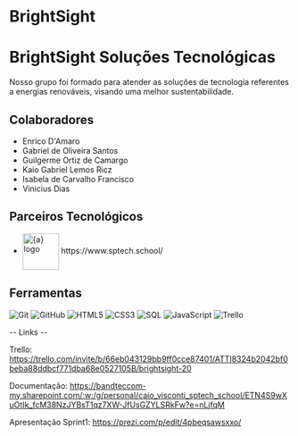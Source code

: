 # BrightSight

<h1>
<!--     <img align="center" width="80px" src="https://avatars.githubusercontent.com/u/180440007?v=4" img width="80" alt="{a} logo" class="img-fluid"></a> -->
    <span>BrightSight Soluções Tecnológicas</span>
</h1>

Nosso grupo foi formado para atender as soluções de tecnologia referentes a energias renováveis, visando uma melhor sustentabilidade.

## Colaboradores
- Enrico D'Amaro
- Gabriel de Oliveira Santos
- Guilgerme Ortiz de Camargo
- Kaio Gabriel Lemos Ricz
- Isabela de Carvalho Francisco
- Vinicius Dias

## Parceiros Tecnológicos
- <a href="https://www.sptech.school/">
      <img align="center" width="65px" src="https://moodle.sptech.school/pluginfile.php/1/core_admin/logo/0x150/1692971033/sptech_principal_ciano.png" alt="{a} logo" class="img-fluid"></a> https://www.sptech.school/

## Ferramentas
![Git](https://img.shields.io/badge/Git-000?style=for-the-badge&logo=git)
![GitHub](https://img.shields.io/badge/GitHub-000?style=for-the-badge&logo=github)
![HTML5](https://img.shields.io/badge/HTML-000?style=for-the-badge&logo=html5)
![CSS3](https://img.shields.io/badge/CSS-000?style=for-the-badge&logo=css3&logoColor=30A3DC)
![SQL](https://img.shields.io/badge/sql-000?style=for-the-badge&logo=mysql)
![JavaScript](https://img.shields.io/badge/JavaScript-000?style=for-the-badge&logo=javascript)
![Trello](https://img.shields.io/badge/trello-000?style=for-the-badge&logo=trello&logoColor=30A3DC)

-- Links --

Trello: https://trello.com/invite/b/66eb043129bb9ff0cce87401/ATTI8324b2042bf0beba88ddbcf771dba68e0527105B/brightsight-20

Documentação: https://bandteccom-my.sharepoint.com/:w:/g/personal/caio_visconti_sptech_school/ETN4S9wXuOtIk_fcM38NzJYBsT1qz7XW-JfUsGZYLSRkFw?e=nLjfqM

Apresentação Sprint1: https://prezi.com/p/edit/4pbeqsawsxxo/
